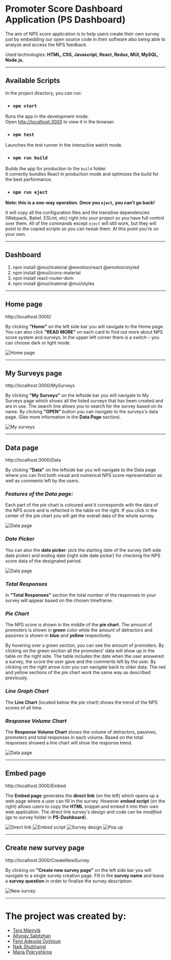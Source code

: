 # Promoter Score Dashboard Application (PS Dashboard)

The aim of NPS score application is to help users create their own survey just by embedding our open source code in their software also being able to analyze and access the NPS feedback.

Used technologies: **HTML, CSS, Javascript, React, Redux, MUI, MySQL, Node.js.**

---

## Available Scripts

In the project directory, you can run:

- ### `npm start`

Runs the app in the development mode.<br />
Open [http://localhost:3000](http://localhost:3000) to view it in the browser.

- ### `npm test`

Launches the test runner in the interactive watch mode.<br />

- ### `npm run build`

Builds the app for production to the `build` folder.<br />
It correctly bundles React in production mode and optimizes the build for the best performance.

- ### `npm run eject`

**Note: this is a one-way operation. Once you `eject`, you can’t go back!**

It will copy all the configuration files and the transitive dependencies (Webpack, Babel, ESLint, etc) right into your project so you have full control over them. All of the commands except `eject` will still work, but they will point to the copied scripts so you can tweak them. At this point you’re on your own.

---

## Dashboard

1. npm install @mui/material @emotion/react @emotion/styled
2. npm install @mui/icons-material
3. npm install react-router-dom
4. npm install @mui/material @mui/styles

---

## Home page

http://localhost:3000/

By clicking **"Home"** on the left side bar you will navigate to the Home page. You can also click **"READ MORE"** on each card to find out more about NPS score system and surveys. In the upper left corner there is a switch – you can choose dark or light mode.

![Home page](screenshots/Home_page.png)

---

## My Surveys page

http://localhost:3000/MySurveys

By clicking **"My Surveys"** on the leftside bar you will navigate to My Surveys page which shows all the listed surveys that hav been created and are in use. The search line allows you to search for the survey based on its name. By clicking **"OPEN"** button you can navigate to the surveys's data page. (See more information in the **Data Page** section).

![My surveys](screenshots/My_surveys.png)

---

## Data page

http://localhost:3000/Data

By clicking **"Data"** on the leftside bar you will navigate to the Data page where you can find both visual and numerical NPS score representation as well as comments left by the users.

### _Features of the Data page:_

Each part of the pie chart is coloured and it corresponds with the data of the NPS score and is reflected in the table on the right. If you click in the center of the pie chart you will get the overall data of the whole survey.

![Data page](screenshots/Data_1.png)

### _Date Picker_

You can also the **date picker**: pick the starting date of the survey (left side date picker) and ending date (right side date picker) for checking the NPS score data of the designated period.

![Data page](screenshots/Data_2.png)

### _Total Responses_

In **"Total Responses"** section the total number of the responses to your survey will appear based on the chosen timeframe.

### _Pie Chart_

The NPS score is shown in the middle of the **pie chart**. The amount of promoters is shown in **green** color while the amount of detractors and passives is shown in **blue** and **yellow** respectively.

By hovering over a green section, you can see the amount of promoters. By clicking on the green section all the promoters' data will show up in the table on the right side. The table includes the date when the user answered a survey, the score the user gave and the comments left by the user. By clicking on the right arrow icon you can navigate back to older data. The red and yellow sections of the pie chart work the same way as described previously.

### _Line Graph Chart_

The **Line Chart** (located below the pie chart) shows the trend of the NPS scores of all time.

### _Response Volume Chart_

The **Response Volume Chart** shows the volume of detractors, passives, promoters and total responses in each volume. Based on the total responses showed a line chart will show the response trend.

![Data page](screenshots/Data_3.png)

---

## Embed page

http://localhost:3000/Embed

The **Embed page** generates the **direct link** (on the left) which opens up a web page where a user can fill in the survey. However **embed script** (on the right) allows users to copy the **HTML** snippet and embed it into their own web application. The direct link survey's design and code can be _modified_ (go to survey folder in **PS-Dashboard**).

![Direct link](screenshots/Embed_1.png)
![Embed script](screenshots/Embed_2.png)
![Survey design](screenshots/Survey_1.png)
![Pop up](screenshots/Survey_2.png)

---

## Create new survey page

http://localhost:3000/CreateNewSurvey

By clicking on **"Create new survey page"** on the left side bar you will navigate to a single survey creation page. Fill in the **survey name** and leave a **survey question** in order to finalize the survey description.

![New survey](screenshots/Create_new_survey.png)

---

# The project was created by:

- [Tero Mäntylä](https://github.com/Termanty)
- [Altynay Sabitzhan](https://github.com/Altynay-ayyao)
- [Femi Adesola Oyinloye](https://github.com/FemiAdesola)
- [Naik Shubhangi](https://github.com/shubhanginaik)
- [Maria Pokryshkina](https://github.com/mariapokryshkina)
